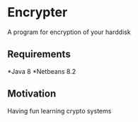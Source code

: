 # Encrypter
A program for encryption of your harddisk 

## Requirements
*Java 8 
*Netbeans 8.2 

## Motivation 
Having fun learning crypto systems
